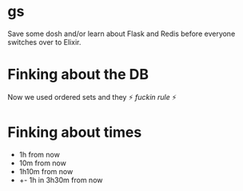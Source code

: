 # gs

Save some dosh and/or learn about Flask and Redis before everyone switches over to Elixir.

# Finking about the DB

Now we used ordered sets and they :zap: *fuckin rule* :zap:

# Finking about times

* 1h from now
* 10m from now
* 1h10m from now
* +- 1h in 3h30m from now

